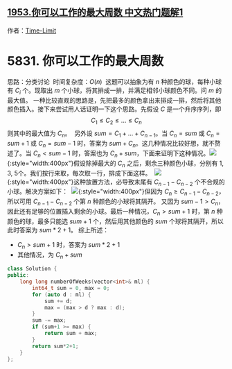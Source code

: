 ## [1953.你可以工作的最大周数 中文热门题解1](https://leetcode.cn/problems/maximum-number-of-weeks-for-which-you-can-work/solutions/100000/ezi-zai-fei-hua-e-bi-jiao-hao-li-jie-de-8in32)

作者：[Time-Limit](https://leetcode.cn/u/Time-Limit)

# 5831. 你可以工作的最大周数
思路：分类讨论
​
时间复杂度：$O(n)$
​
这题可以抽象为有 $n$ 种颜色的球，每种小球有 $C_i$ 个。现取出 $m$ 个小球，将其排成一排，并满足相邻小球颜色不同。问 $m$ 的最大值。
​
一种比较直观的思路是，先把最多的颜色拿出来排成一排，然后将其他颜色插入。
​
接下来尝试用人话证明一下这个思路。先假设 $C$ 是一个升序序列，即
$$C_1 \le C_2\le ...\le C_n$$
​
则其中的最大值为 $C_n$。
​
另外设 $sum = C_1+...+C_{n-1}$。
​
当 $C_n = sum$ 或 $C_n=sum+1$ 或 $C_n=sum-1$ 时，答案为 $sum + C_n$。这几种情况比较好想，就不赘述了。
​
当 $C_n < sum-1$ 时，答案也为 $C_n + sum$，下面来证明下这种情况。
​
​
![](https://pic.leetcode-cn.com/1627828394-SfsWqU-bc791739-18ab-42e1-baed-55082034eb4b.png){:style="width:400px"}
​
假设除掉最大的 $C_n$ 之后，剩余三种颜色小球，分别有 1, 3, 5个。我们按行来取，每次取一行，排成下面这样。
​
![](https://pic.leetcode-cn.com/1627828394-KOGofe-3e6b6116-12af-4565-a519-c62e78c7e9e6.png){:style="width:400px"}
​
这种放置方法，必导致末尾有 $C_{n-1}-C_{n-2}$ 个不合规的小球。解决方案如下：
​
![](https://pic.leetcode-cn.com/1627828394-dJJPzs-a01ab725-6d55-4642-9b72-5167b936ca86.png){:style="width:400px"}
​
但因为 $C_n \ge C_{n-1}-C_{n-2}$，所以可用 $C_{n-1}-C_{n-2}$ 个第 $n$ 种颜色的小球将其隔开。
​
又因为 $sum-1 \gt C_n$，因此还有足够的位置插入剩余的小球。
​
​
最后一种情况，$C_n \gt sum+1$ 时，第 $n$ 种颜色的球，最多只能选 $sum+1$ 个，然后用其他颜色的 $sum$ 个球将其隔开，所以此时答案为 $sum*2+1$。
​
综上所述：
* $C_n \gt sum+1$ 时，答案为 $sum*2+1$
* 其他情况，为 $C_n + sum$
​
```cpp
class Solution {
public:
    long long numberOfWeeks(vector<int>& ml) {
        int64_t sum = 0, max = 0;
        for (auto d : ml) {
            sum += d;
            max = (max > d ? max : d);
        }
        sum -= max;
        if (sum+1 >= max) {
            return sum + max;
        }
        return sum*2+1;
    }
};
```
